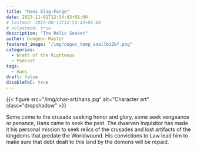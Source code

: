 ```yaml
---
title: "Hans Slag-Forge"
date: 2023-11-01T12:54:43+01:00
# lastmod: 2022-08-11T12:54:43+01:00
# nolastmod: true
description: "The Relic Seeker"
author: Dungeon Master
featured_image: "/img/dagon_temp_smallbi2bf.png"
categories:
  - Wrath of the Righteous
  - Podcast
tags:
  - Hans
draft: false
disableToC: true
---
```


{{< figure src="/img/char-art/hans.jpg" alt="Character art" class="dropshadow" >}}

Some come to the crusade seeking honor and glory, some seek vengeance or penance, Hans came to seek the past. The dwarven Inquisitor has made it his personal mission to seek relics of the crusades and lost artifacts of the kingdoms that predate the Worldwound. His convictions to Law lead him to make sure that debt dealt to this land by the demons will be repaid.